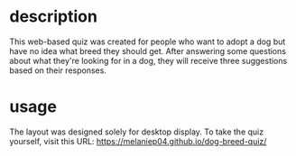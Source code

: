 # description
This web-based quiz was created for people who want to adopt a dog but have no idea what breed they should get. After answering some questions about what they're looking for in a dog, they will receive three suggestions based on their responses.

# usage
The layout was designed solely for desktop display. To take the quiz yourself, visit this URL: https://melaniep04.github.io/dog-breed-quiz/ 
